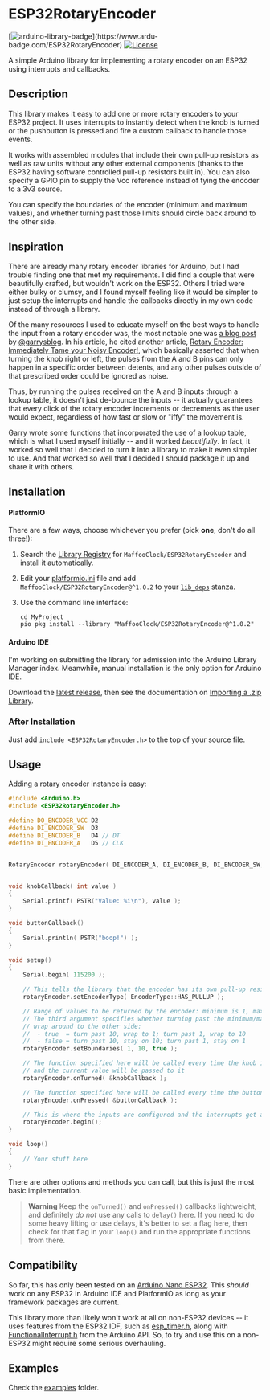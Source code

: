 # ESP32RotaryEncoder

[![arduino-library-badge](https://www.ardu-badge.com/badge/ESP32RotaryEncoder.svg?)](https://www.ardu-badge.com/ESP32RotaryEncoder) [![License](https://img.shields.io/badge/license-MIT%20License-blue.svg)](http://doge.mit-license.org)

A simple Arduino library for implementing a rotary encoder on an ESP32 using interrupts and callbacks.


## Description

This library makes it easy to add one or more rotary encoders to your ESP32 project.  It uses interrupts to instantly detect when the knob is turned or the pushbutton is pressed and fire a custom callback to handle those events.

It works with assembled modules that include their own pull-up resistors as well as raw units without any other external components (thanks to the ESP32 having software controlled pull-up resistors built in).  You can also specify a GPIO pin to supply the Vcc reference instead of tying the encoder to a 3v3 source.

You can specify the boundaries of the encoder (minimum and maximum values), and whether turning past those limits should circle back around to the other side.


## Inspiration

There are already many rotary encoder libraries for Arduino, but I had trouble finding one that met my requirements.  I did find a couple that were beautifully crafted, but wouldn't work on the ESP32.  Others I tried were either bulky or clumsy, and I found myself feeling like it would be simpler to just setup the interrupts and handle the callbacks directly in my own code instead of through a library.

Of the many resources I used to educate myself on the best ways to handle the input from a rotary encoder was, the most notable one was [a blog post](https://garrysblog.com/2021/03/20/reliably-debouncing-rotary-encoders-with-arduino-and-esp32/) by [@garrysblog](https://github.com/garrysblog).  In his article, he cited another article, [Rotary Encoder: Immediately Tame your Noisy Encoder!](https://www.best-microcontroller-projects.com/rotary-encoder.html), which basically asserted that when turning the knob right or left, the pulses from the A and B pins can only happen in a specific order between detents, and any other pulses outside of that prescribed order could be ignored as noise.

Thus, by running the pulses received on the A and B inputs through a lookup table, it doesn't just de-bounce the inputs -- it actually guarantees that every click of the rotary encoder increments or decrements as the user would expect, regardless of how fast or slow or "iffy" the movement is.

Garry wrote some functions that incorporated the use of a lookup table, which is what I used myself initially -- and it worked _beautifully_.  In fact, it worked so well that I decided to turn it into a library to make it even simpler to use.  And that worked so well that I decided I should package it up and share it with others.


## Installation

#### PlatformIO

There are a few ways, choose whichever you prefer (pick **one**, don't do all three!):

1. Search the [Library Registry](https://registry.platformio.org/search?t=library) for `MaffooClock/ESP32RotaryEncoder` and install it automatically.

2. Edit your [platformio.ini](https://docs.platformio.org/en/latest/projectconf/index.html) file and add `MaffooClock/ESP32RotaryEncoder@^1.0.2` to your [`lib_deps`](https://docs.platformio.org/en/latest/projectconf/sections/env/options/library/lib_deps.html) stanza.

3. Use the command line interface:
   ```
   cd MyProject
   pio pkg install --library "MaffooClock/ESP32RotaryEncoder@^1.0.2"
   ```

#### Arduino IDE

I'm working on submitting the library for admission into the Arduino Library Manager index.  Meanwhile, manual installation is the only option for Arduino IDE.

Download the [latest release](https://github.com/MaffooClock/ESP32RotaryEncoder/releases/latest), then see the documentation on [Importing a .zip Library](https://docs.arduino.cc/software/ide-v1/tutorials/installing-libraries#importing-a-zip-library).

### After Installation

Just add `include <ESP32RotaryEncoder.h>` to the top of your source file.


## Usage

Adding a rotary encoder instance is easy:

```c++
#include <Arduino.h>
#include <ESP32RotaryEncoder.h>

#define DO_ENCODER_VCC D2
#define DI_ENCODER_SW  D3
#define DI_ENCODER_B   D4 // DT
#define DI_ENCODER_A   D5 // CLK


RotaryEncoder rotaryEncoder( DI_ENCODER_A, DI_ENCODER_B, DI_ENCODER_SW, DO_ENCODER_VCC );


void knobCallback( int value )
{
	Serial.printf( PSTR("Value: %i\n"), value );
}

void buttonCallback()
{
	Serial.println( PSTR("boop!") );
}

void setup()
{
	Serial.begin( 115200 );

	// This tells the library that the encoder has its own pull-up resistors
	rotaryEncoder.setEncoderType( EncoderType::HAS_PULLUP );

	// Range of values to be returned by the encoder: minimum is 1, maximum is 10
	// The third argument specifies whether turning past the minimum/maximum will
	// wrap around to the other side:
	//  - true  = turn past 10, wrap to 1; turn past 1, wrap to 10
	//  - false = turn past 10, stay on 10; turn past 1, stay on 1
	rotaryEncoder.setBoundaries( 1, 10, true );

	// The function specified here will be called every time the knob is turned
	// and the current value will be passed to it
	rotaryEncoder.onTurned( &knobCallback );

	// The function specified here will be called every time the button is pushed
	rotaryEncoder.onPressed( &buttonCallback );

	// This is where the inputs are configured and the interrupts get attached
	rotaryEncoder.begin();
}

void loop()
{
	// Your stuff here
}
```

There are other options and methods you can call, but this is just the most basic implementation.

> **Warning**
> Keep the `onTurned()` and `onPressed()` callbacks lightweight, and definitely _do not_ use any calls to `delay()` here.  If you need to do some heavy lifting or use delays, it's better to set a flag here, then check for that flag in your `loop()` and run the appropriate functions from there.


## Compatibility

So far, this has only been tested on an [Arduino Nano ESP32](https://docs.arduino.cc/hardware/nano-esp32).  This _should_ work on any ESP32 in Arduino IDE and PlatformIO as long as your framework packages are current.

This library more than likely won't work at all on non-ESP32 devices -- it uses features from the ESP32 IDF, such as [esp_timer.h](https://github.com/espressif/esp-idf/blob/master/components/esp_timer/include/esp_timer.h), along with [FunctionalInterrupt.h](https://github.com/espressif/arduino-esp32/blob/master/cores/esp32/FunctionalInterrupt.h) from the Arduino API.  So, to try and use this on a non-ESP32 might require some serious overhauling.


## Examples

Check the [examples](https://github.com/MaffooClock/ESP32RotaryEncoder/tree/main/examples) folder.

